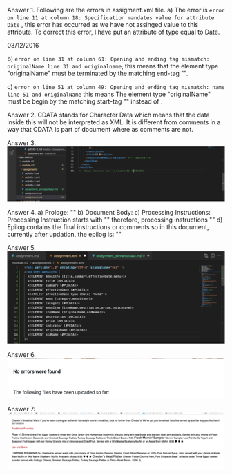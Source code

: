 Answer 1. Following are the errors in assigment.xml file.
a) The error is `error on line 11 at column 18: Specification mandates value for attribute Date` , this error has occurred as we have not assinged value to this attribute. To correct this error, I have put an attribute of type equal to Date.

  <effective type="Date">03/12/2016</effective>

b) `error on line 31 at column 61: Opening and ending tag mismatch: originalName line 31 and originalname`, this means that the element type "originalName" must be terminated by the matching end-tag "</originalName>".

c) `error on line 51 at column 49: Opening and ending tag mismatch: name line 51 and originalName` this means The element type "originalName" must be begin by the matching start-tag "</originalName>" instead of <name>.


Answer 2. CDATA stands for Character Data which means that the data inside this will not be interpreted as XML. It is different from comments in a way that CDATA is part of document where as comments are not.

Answer 3. ![Screenshot of Answer 3](../assignments/Screenshot%202023-01-21%20at%208.53.24%20PM.png)

Answer 4. a) Prologe: "<?xml version="1.0" encoding="utf-8"?>"
b) Document Body: <menuInfo></menuInfo>
c) Processing Instructions: Processing Instruction starts with "<? ?>" therefore, processing instructions "<?xml-stylesheet type="text/css" href="style.css"?>"
d) Epilog contains the final instructions or comments so in this document, currently after updation, the epilog is: "<!-- Name: Simranjot Kaur || Student Id: N01553861 -->"

Answer 5. ![Inline DTD](../assignments/Screenshot%202023-01-21%20at%2010.52.50%20PM.png)

Answer 6. ![Result of using XML Validator](../assignments/Screenshot%202023-01-21%20at%209.40.49%20PM.png)

Answer 7: ![Result of CSS application](../assignments/Screenshot%202023-01-21%20at%2011.30.48%20PM.png)


 
